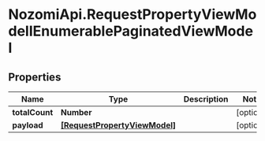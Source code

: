 # NozomiApi.RequestPropertyViewModelIEnumerablePaginatedViewModel

## Properties
Name | Type | Description | Notes
------------ | ------------- | ------------- | -------------
**totalCount** | **Number** |  | [optional] 
**payload** | [**[RequestPropertyViewModel]**](RequestPropertyViewModel.md) |  | [optional] 
